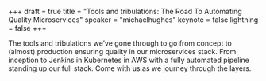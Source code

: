 +++
draft = true
title = "Tools and tribulations: The Road To Automating Quality Microservices"
speaker = "michaelhughes"
keynote = false
lightning = false
+++

The tools and tribulations we’ve gone through to go from concept to (almost) production ensuring quality in our microservices stack. From inception to Jenkins in Kubernetes in AWS with a fully automated pipeline standing up our full stack. Come with us as we journey through the layers.